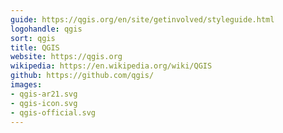 ```yaml
---
guide: https://qgis.org/en/site/getinvolved/styleguide.html 
logohandle: qgis
sort: qgis
title: QGIS
website: https://qgis.org 
wikipedia: https://en.wikipedia.org/wiki/QGIS
github: https://github.com/qgis/
images: 
- qgis-ar21.svg
- qgis-icon.svg
- qgis-official.svg
---
```

